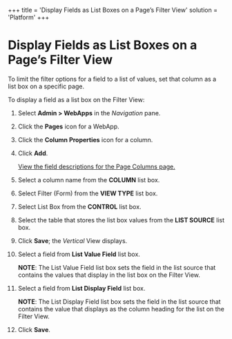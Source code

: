 +++
title = 'Display Fields as List Boxes on a Page’s Filter View'
solution = 'Platform'
+++

# Display Fields as List Boxes on a Page’s Filter View

To limit the filter options for a field to a list of values, set that
column as a list box on a specific page.

To display a field as a list box on the Filter View:

1.  Select **Admin \> WebApps** in the *Navigation* pane.

2.  Click the **Pages** icon for a WebApp.

3.  Click the **Column Properties** icon for a column.

4.  Click **Add**.
    
    [View the field descriptions for the Page Columns
    page.](../Page_Desc/Page_Columns_H.htm)

5.  Select a column name from the **COLUMN** list box.

6.  Select Filter (Form) from the **VIEW TYPE** list box.

7.  Select List Box from the **CONTROL** list box.

8.  Select the table that stores the list box values from the **LIST
    SOURCE** list box.

9.  Click **Save**; the *Vertical* View displays.

10. Select a field from **List Value Field** list box.
    
    **NOTE**: The List Value Field list box sets the field in the list
    source that contains the values that display in the list box on the
    Filter View.

11. Select a field from **List Display Field** list box.
    
    **NOTE**: The List Display Field list box sets the field in the list
    source that contains the value that displays as the column heading
    for the list on the Filter View.

12. Click **Save**.
